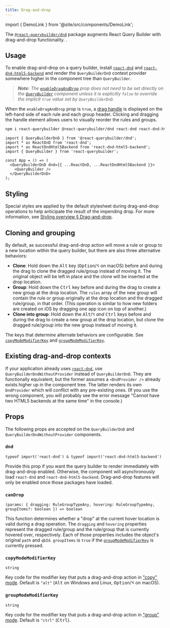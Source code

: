 ```yaml
---
title: Drag-and-drop
---
```


import { DemoLink } from '@site/src/components/DemoLink';

The [`@react-querybuilder/dnd`](https://www.npmjs.com/package/@react-querybuilder/dnd) package augments React Query Builder with drag-and-drop functionality. <DemoLink option="enableDragAndDrop" />.

## Usage

To enable drag-and-drop on a query builder, install [`react-dnd`](https://www.npmjs.com/package/react-dnd) and [`react-dnd-html5-backend`](https://www.npmjs.com/package/react-dnd-html5-backend) and render the `QueryBuilderDnD` context provider somewhere higher in the component tree than `QueryBuilder`.

> _**Note:** The [`enableDragAndDrop`](./components/querybuilder#enabledraganddrop) prop does not need to be set directly on the [`QueryBuilder`](./components/querybuilder) component unless it is explicitly `false` to override the implicit `true` value set by `QueryBuilderDnD`._

When the `enableDragAndDrop` prop is `true`, a [drag handle](./components/draghandle) is displayed on the left-hand side of each rule and each group header. Clicking and dragging the handle element allows users to visually reorder the rules and groups.

```bash npm2yarn
npm i react-querybuilder @react-querybuilder/dnd react-dnd react-dnd-html5-backend
```

```tsx
import { QueryBuilderDnD } from '@react-querybuilder/dnd';
import * as ReactDnD from 'react-dnd';
import * as ReactDndHtml5Backend from 'react-dnd-html5-backend';
import { QueryBuilder } from 'react-querybuilder';

const App = () => (
  <QueryBuilderDnD dnd={{ ...ReactDnD, ...ReactDndHtml5Backend }}>
    <QueryBuilder />
  </QueryBuilderDnD>
);
```

## Styling

Special styles are applied by the default stylesheet during drag-and-drop operations to help anticipate the result of the impending drop. For more information, see [Styling overview § Drag-and-drop](./styling/overview#drag-and-drop).

## Cloning and grouping

By default, as successful drag-and-drop action will move a rule or group to a new location within the query builder, but there are also three alternative behaviors:

- **Clone**: Hold down the <kbd>Alt</kbd> key (<kbd>Option</kbd>/<kbd>⌥</kbd> on macOS) before and during the drag to clone the dragged rule/group instead of moving it. The original object will be left in place and the clone will be inserted at the drop location.
- **Group**: Hold down the <kbd>Ctrl</kbd> key before and during the drag to create a new group at the drop location. The `rules` array of the new group will contain the rule or group originally at the drop location and the dragged rule/group, in that order. (This operation is similar to how new folders are created on iOS by dragging one app icon on top of another.)
- **Clone into group**: Hold down the <kbd>Alt</kbd>/<kbd>⌥</kbd> _and_ <kbd>Ctrl</kbd> keys before and during the drag to create a new group at the drop location, but clone the dragged rule/group into the new group instead of moving it.

The keys that determine alternate behaviors are configurable. See [`copyModeModifierKey`](#copymodemodifierkey) and [`groupModeModifierKey`](#groupmodemodifierkey).

## Existing drag-and-drop contexts

If your application already uses [`react-dnd`](https://react-dnd.github.io/react-dnd/), use `QueryBuilderDndWithoutProvider` instead of `QueryBuilderDnD`. They are functionally equivalent, but the former assumes a `<DndProvider />` already exists higher up in the component tree. The latter renders its own `DndProvider` which will conflict with any pre-existing ones. (If you use the wrong component, you will probably see the error message "Cannot have two HTML5 backends at the same time" in the console.)

## Props

The following props are accepted on the `QueryBuilderDnD` and `QueryBuilderDndWithoutProvider` components.

### `dnd`

`typeof import('react-dnd') & typeof import('react-dnd-html5-backend')`

Provide this prop if you want the query builder to render immediately with drag-and-drop enabled. Otherwise, the component will asynchronously load `react-dnd` and `react-dnd-html5-backend`. Drag-and-drop features will only be enabled once those packages have loaded.

### `canDrop`

`(params: { dragging: RuleGroupTypeAny, hovering: RuleGroupTypeAny, groupItems?: boolean }) => boolean`

This function determines whether a "drop" at the current hover location is valid during a drag operation. The `dragging` and `hovering` properties represent the dragged rule/group and the rule/group that is currently hovered over, respectively. Each of those properties includes the object's original `path` and `qbId`. `groupItems` is `true` if the [`groupModeModifierKey`](#groupmodemodifierkey) is currently pressed.

### `copyModeModifierKey`

`string`

Key code for the modifier key that puts a drag-and-drop action in ["copy" mode](#cloning-and-grouping). Default is `"alt"` (<kbd>Alt</kbd> on Windows and Linux, <kbd>Option</kbd>/<kbd>⌥</kbd> on macOS).

### `groupModeModifierKey`

`string`

Key code for the modifier key that puts a drag-and-drop action in ["group" mode](#cloning-and-grouping). Default is `"ctrl"` (<kbd>Ctrl</kbd>).
